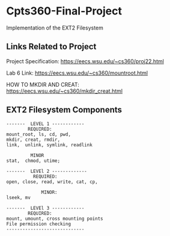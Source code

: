 # Cpts360-Final-Project

Implementation of the EXT2 Filesystem

## Links Related to Project

Project Specification: https://eecs.wsu.edu/~cs360/proj22.html

Lab 6 Link: https://eecs.wsu.edu/~cs360/mountroot.html

HOW TO MKDIR AND CREAT: https://eecs.wsu.edu/~cs360/mkdir_creat.html


## EXT2 Filesystem Components

```
-------  LEVEL 1 ------------ 
        REQUIRED:
mount_root, ls, cd, pwd,
mkdir, creat, rmdir,
link,  unlink, symlink, readlink

         MINOR                      
stat,  chmod, utime;

-------  LEVEl 2 -------------
	      REQUIRED:
open, close, read, write, cat, cp,

		     MINOR:
lseek, mv

-------  LEVEl 3 ------------ 
        REQUIRED:
mount, umount, cross mounting points
File permission checking
-----------------------------
```
